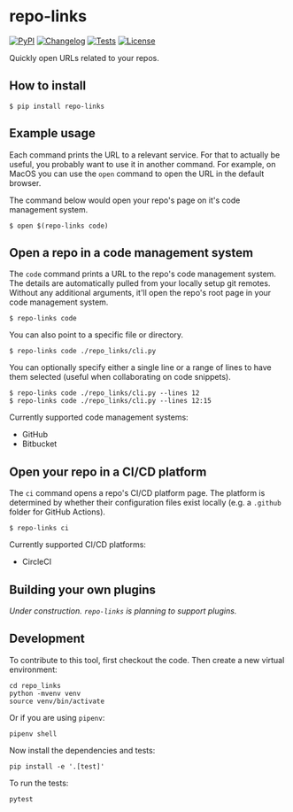 # repo-links

[![PyPI](https://img.shields.io/pypi/v/repo-links.svg)](https://pypi.org/project/repo-links/)
[![Changelog](https://img.shields.io/github/v/release/seem/repo-links?include_prereleases&label=changelog)](https://github.com/seem/repo-links/releases)
[![Tests](https://github.com/seem/repo-links/workflows/Test/badge.svg)](https://github.com/seem/repo-links/actions?query=workflow%3ATest)
[![License](https://img.shields.io/badge/license-Apache%202.0-blue.svg)](https://github.com/seem/repo-links/blob/main/LICENSE)

Quickly open URLs related to your repos.

## How to install

    $ pip install repo-links

## Example usage

Each command prints the URL to a relevant service. For that to actually be useful, you probably want to use it in another command. For example, on MacOS you can use the `open` command to open the URL in the default browser.

The command below would open your repo's page on it's code management system.

    $ open $(repo-links code)

## Open a repo in a code management system

The `code` command prints a URL to the repo's code management system. The details are automatically pulled from your locally setup git remotes. Without any additional arguments, it'll open the repo's root page in your code management system.

    $ repo-links code

You can also point to a specific file or directory.

    $ repo-links code ./repo_links/cli.py

You can optionally specify either a single line or a range of lines to have them selected (useful when collaborating on code snippets).

    $ repo-links code ./repo_links/cli.py --lines 12
    $ repo-links code ./repo_links/cli.py --lines 12:15

Currently supported code management systems:

- GitHub
- Bitbucket

## Open your repo in a CI/CD platform

The `ci` command opens a repo's CI/CD platform page. The platform is determined by whether their configuration files exist locally (e.g. a `.github` folder for GitHub Actions).

    $ repo-links ci

Currently supported CI/CD platforms:

- CircleCI

## Building your own plugins

_Under construction. `repo-links` is planning to support plugins._

## Development

To contribute to this tool, first checkout the code. Then create a new virtual environment:

    cd repo_links
    python -mvenv venv
    source venv/bin/activate

Or if you are using `pipenv`:

    pipenv shell

Now install the dependencies and tests:

    pip install -e '.[test]'

To run the tests:

    pytest
